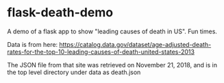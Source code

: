 # flask-death-demo
A demo of a flask app to show "leading causes of death in US".  Fun times.

Data is from here: <https://catalog.data.gov/dataset/age-adjusted-death-rates-for-the-top-10-leading-causes-of-death-united-states-2013>

The JSON file from that site was retrieved on November 21, 2018, and is in the top level directory under data as death.json

